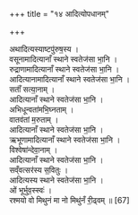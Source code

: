 +++
title = "१४ आदित्योपधानम्"

+++

अथादित्यस्याष्टपु॑रुष॒स्य ।  
वसूनामादित्यानाँ स्थाने स्वतेज॑सा भा॒नि ।  
रुद्राणामादित्यानाँ स्थाने स्वतेज॑सा भा॒नि ।  
आदित्यानामादित्यानाँ स्थाने स्वतेज॑सा भा॒नि ।  
सताँ॑ सत्या॒नाम् ।  
आदित्यानाँ स्थाने स्वतेज॑सा भा॒नि ।  
अभिधून्वता॑मभि॒घ्नताम् ।  
वातव॑तां म॒रुताम् ।  
आदित्यानाँ स्थाने स्वतेज॑सा भा॒नि ।  
ऋभूणामादित्यानाँ स्थाने स्वतेज॑सा भा॒नि ।  
विश्वेषा॑न्देवा॒नाम् ।  
आदित्यानाँ स्थाने स्वतेज॑सा भा॒नि ।  
सव्ँवत्सर॑स्य स॒वितुः ।  
आदित्यस्य स्थाने स्वतेज॑सा भा॒नि ।  
ओं भूर्भुव॒स्स्वः॑ ।  
रश्मयो वो मिथुनं मा नो मिथु॑नँ री॒ढ्वम् ॥ [67]

